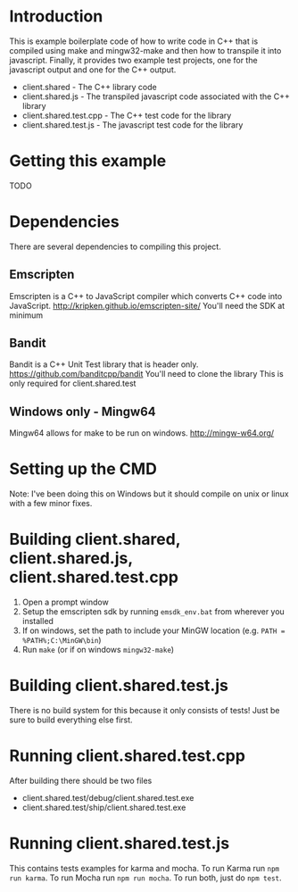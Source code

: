 # Introduction
This is example boilerplate code of how to write code in C++ that is compiled using make and mingw32-make and then how to transpile it into javascript. Finally, it provides two example test projects, one for the javascript output and one for the C++ output.

 - client.shared - The C++ library code
 - client.shared.js - The transpiled javascript code associated with the C++ library
 - client.shared.test.cpp - The C++ test code for the library
 - client.shared.test.js - The javascript test code for the library

# Getting this example
TODO

# Dependencies
There are several dependencies to compiling this project.

## Emscripten
Emscripten is a C++ to JavaScript compiler which converts C++ code into JavaScript.
http://kripken.github.io/emscripten-site/
You'll need the SDK at minimum

## Bandit
Bandit is a C++ Unit Test library that is header only.
https://github.com/banditcpp/bandit
You'll need to clone the library
This is only required for client.shared.test

## Windows only - Mingw64
Mingw64 allows for make to be run on windows.
http://mingw-w64.org/

# Setting up the CMD
Note: I've been doing this on Windows but it should compile on unix or linux with a few minor fixes.

# Building client.shared, client.shared.js, client.shared.test.cpp
1. Open a prompt window
2. Setup the emscripten sdk by running `emsdk_env.bat` from wherever you installed
3. If on windows, set the path to include your MinGW location (e.g. `PATH = %PATH%;C:\MinGW\bin`)
4. Run `make` (or if on windows `mingw32-make`)

# Building client.shared.test.js
There is no build system for this because it only consists of tests! Just be sure to build everything else first.

# Running client.shared.test.cpp
After building there should be two files
- client.shared.test/debug/client.shared.test.exe
- client.shared.test/ship/client.shared.test.exe

# Running client.shared.test.js
This contains tests examples for karma and mocha. To run Karma run `npm run karma`. To run Mocha run `npm run mocha`. To run both, just do `npm test`.